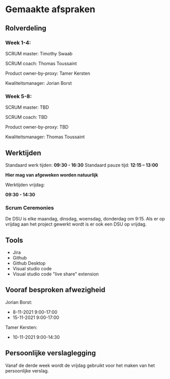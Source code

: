 # Gemaakte afspraken

## Rolverdeling

### Week 1-4: 

SCRUM master: Timothy Swaab 

SCRUM coach: Thomas Toussaint 

Product owner-by-proxy: Tamer Kersten 

Kwaliteitsmanager: Jorian Borst 

### Week 5-8: 

SCRUM master: TBD 

SCRUM coach: TBD 

Product owner-by-proxy: TBD 

Kwaliteitsmanager: Thomas Toussaint 

## Werktijden

Standaard werk tijden:
 **09:30 - 16:30**
Standaard pauze tijd:
 **12:15 – 13:00**

**Hier mag van afgeweken worden natuurlijk**

Werktijden vrijdag:

 **09:30 - 14:30**

### Scrum Ceremonies

 De DSU is elke maandag, dinsdag, woensdag, donderdag om 9:15.
 Als er op vrijdag aan het project gewerkt wordt is er ook een DSU op vrijdag.

## Tools

- Jira
- Github
- Github Desktop
- Visual studio code
- Visual studio code "live share" extension

## Vooraf besproken afwezigheid

Jorian Borst:

- 8-11-2021 9:00-17:00
- 15-11-2021 9:00-17:00
  
Tamer Kersten:

- 10-11-2021 9:00-14:30



## Persoonlijke verslaglegging

Vanaf de derde week wordt de vrijdag gebruikt voor het maken van het persoonlijke verslag.
